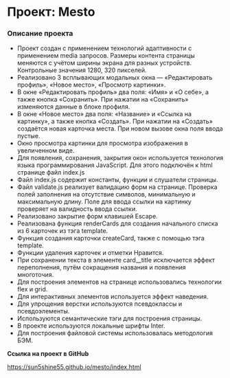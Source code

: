 # Проект: Mesto

### Описание проекта
* Проект создан с применением технологий адаптивности с применением media запросов. 
    Размеры контента страницы меняются с учётом ширины экрана для разных устройств.
    Контрольные значения 1280, 320 пикселей.
* Реализовано 3 всплывающих модальных окна — «Редактировать профиль», «Новое место», «Просмотр картинки». 
* В  окне «Редактировать профиль» два поля: «Имя» и «О себе», а также кнопка «Сохранить». При нажатии на «Сохранить» изменяются данные в блоке профиля.
* В  окне «Новое место» два поля: «Название» и «Ссылка на картинку», а также кнопка «Создать». При нажатии на «Создать» создаётся новая карточка места. При новом вызове окна поля ввода пустые.
* Окно просмотра картинки для просмотра изображения в увеличенном виде.                     
* Для появления, сохранения, закрытия окон используется технология языка программирования JavaScript.
  Для этого подключён к html странице файл index.js
* Файл index.js содержит константы, функции и слушатели страницы.
* Файл validate.js реализует валидацию форм на странице. Проверка полей заполнения на отсутствие символов, минимальную и максимальную длину. Поле для ввода ссылки на картинку проверяет на валидность ввода ссылки.
* Реализовано закрытие форм клавишей Escape. 
* Реализована функция renderCards для создания начального списка из 6 карточек из тэга template.
* Функция создания карточки createCard, также с помощью тэга template.
* Функции удаления карточек и отметки Нравится.
* При сохранении текста в элементе card__title исключается эффект переполнения,
  путём сокращения названия и появления многоточия. 
* Для построения элементов на странице использовались технологии flex и grid.
* Для интерактивных элементов используется эффект наведения.
* Для упрощения верстки используются псевдоклассы и псевдоэлементы.
* Используются семантические тэги для построения страницы.
* В проекте используются локальные шрифты Inter.
* Для построения файловой системы использовалась методология БЭМ. 


**Ссылка на проект в GitHub**

https://sun5shine55.github.io/mesto/index.html